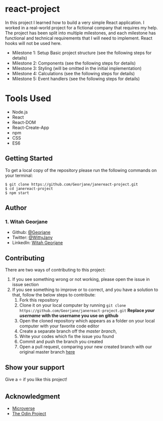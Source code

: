 # react-project

In this project I learned how to build a very simple React application. I worked in a real-world project for a fictional company that requires my help. The project has been split into multiple milestones, and each milestone has functional and technical requirements that I will need to implement. React hooks will not be used here.

- Milestone 1: Setup Basic project structure (see the following steps for details)
- Milestone 2: Components (see the following steps for details)
- Milestone 3: Styling (will be omitted in the initial implementation)
- Milestone 4: Calculations (see the following steps for details)
- Milestone 5: Event handlers (see the following steps for details)

# Tools Used
- Node.js
- React
- React-DOM
- React-Create-App
- npm
- CSS
- ES6

## Getting Started
To get a local copy of the repository please run the following commands on your terminal:
```
$ git clone https://github.com/Georjane/janereact-project.git
$ cd janereact-project
$ npm start
```

## Author

### 1. Witah Georjane
* Github: [@Georjane](https://github.com/Georjane)
* Twitter: [@WittyJany](https://twitter.com/WittyJany)
* LinkedIn: [Witah Georjane](https://www.linkedin.com/in/witah-georjane)

## Contributing
There are two ways of contributing to this project:

1. If you see something wrong or not working, please open the issue in issue section
2. If you see something to improve or to correct, and you have a solution to that, follow the below steps to contribute:
    1. Fork this repository
    2. Clone it on your local computer by running `git clone https://github.com/Georjane/janereact-project.git` __Replace *your username* with the username you use on github__
    3. Open the cloned repository which appears as a folder on your local computer with your favorite code editor
    4. Create a separate branch off the *master branch*,
    5. Write your codes which fix the issue you found
    6. Commit and push the branch you created
    7. Open a pull request, comparing your new created branch with our original master branch [here](https://github.com/Georjane/janereact-project/pulls)

## Show your support

Give a ⭐️ if you like this project!

## Acknowledgment
* [Microverse](https://www.microvese.org)
* [The Odin Project](https://www.theodinproject.com)
